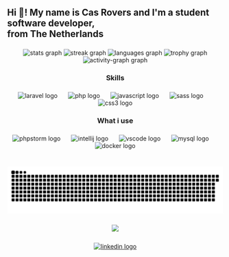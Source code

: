 <h2 align="left">Hi 👋! My name is Cas Rovers and I'm a student software developer,<br> from The Netherlands</h2>

###

<div align="center">
  <img src="https://github-readme-stats.vercel.app/api?username=cas-rovers&hide_title=false&hide_rank=false&show_icons=true&include_all_commits=true&count_private=true&disable_animations=false&theme=radical&locale=en&hide_border=true" height="150" alt="stats graph"  />
  <img src="https://streak-stats.demolab.com?user=cas-rovers&locale=en&mode=daily&theme=radical&hide_border=true&border_radius=5&date_format=M%20j%5B,%20Y%5D" height="150" alt="streak graph"  />
  <img src="https://github-readme-stats.vercel.app/api/top-langs?username=cas-rovers&locale=en&hide_title=false&layout=compact&card_width=320&langs_count=5&theme=radical&hide_border=true" height="150" alt="languages graph"  />
  <img src="https://github-profile-trophy.vercel.app?username=cas-rovers&theme=dracula&no-frame=true&no-bg=true" height="150" alt="trophy graph"  />
  <img src="https://github-readme-activity-graph.vercel.app/graph?username=cas-rovers&theme=redical&custom_title=My%20activity&area=true&hide_border=true&hide_title=false&radius=16" height="320" alt="activity-graph graph"  />
</div>

###

<h3 align="center">Skills</h3>

###

<div align="center">
  <img src="https://cdn.simpleicons.org/laravel/FF2D20" height="75" alt="laravel logo"  />
  <img width="17" />
  <img src="https://cdn.jsdelivr.net/gh/devicons/devicon/icons/php/php-original.svg" height="75" alt="php logo"  />
  <img width="17" />
  <img src="https://cdn.jsdelivr.net/gh/devicons/devicon/icons/javascript/javascript-original.svg" height="75" alt="javascript logo"  />
  <img width="17" />
  <img src="https://cdn.jsdelivr.net/gh/devicons/devicon/icons/sass/sass-original.svg" height="75" alt="sass logo"  />
  <img width="17" />
  <img src="https://cdn.jsdelivr.net/gh/devicons/devicon/icons/css3/css3-original.svg" height="75" alt="css3 logo"  />
</div>

###

<h3 align="center">What i use</h3>

###

<div align="center">
  <img src="https://cdn.jsdelivr.net/gh/devicons/devicon/icons/phpstorm/phpstorm-original.svg" height="75" alt="phpstorm logo"  />
  <img width="17" />
  <img src="https://cdn.jsdelivr.net/gh/devicons/devicon/icons/intellij/intellij-original.svg" height="75" alt="intellij logo"  />
  <img width="17" />
  <img src="https://cdn.jsdelivr.net/gh/devicons/devicon/icons/vscode/vscode-original.svg" height="75" alt="vscode logo"  />
  <img width="17" />
  <img src="https://cdn.simpleicons.org/mysql/4479A1" height="75" alt="mysql logo"  />
  <img width="17" />
  <img src="https://cdn.jsdelivr.net/gh/devicons/devicon/icons/docker/docker-original.svg" height="75" alt="docker logo"  />
</div>

###

<br clear="both">

<img src="snake.svg" alt="Snake animation" />

###

<div align="center">
  <img src="https://visitor-badge.laobi.icu/badge?page_id=cas-rovers.cas-rovers&"  />
</div>

###

<div align="center">
  <a href="https://www.linkedin.com/in/casrovers/" target="_blank">
    <img src="https://raw.githubusercontent.com/maurodesouza/profile-readme-generator/master/src/assets/icons/social/linkedin/default.svg" width="52" height="40" alt="linkedin logo"  />
  </a>
</div>

###
